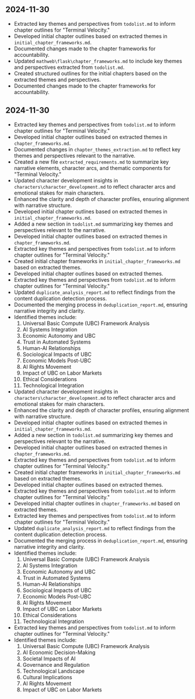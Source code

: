 ## 2024-11-30
- Extracted key themes and perspectives from `todolist.md` to inform chapter outlines for "Terminal Velocity."
- Developed initial chapter outlines based on extracted themes in `initial_chapter_frameworks.md`.
- Documented changes made to the chapter frameworks for accountability.
- Updated `mathweb\flask\chapter_frameworks.md` to include key themes and perspectives extracted from `todolist.md`.
- Created structured outlines for the initial chapters based on the extracted themes and perspectives.
- Documented changes made to the chapter frameworks for accountability.

## 2024-11-30
- Extracted key themes and perspectives from `todolist.md` to inform chapter outlines for "Terminal Velocity."
- Developed initial chapter outlines based on extracted themes in `chapter_frameworks.md`.
- Documented changes in `chapter_themes_extraction.md` to reflect key themes and perspectives relevant to the narrative.
- Created a new file `extracted_requirements.md` to summarize key narrative elements, character arcs, and thematic components for "Terminal Velocity."
- Updated character development insights in `characters\character_development.md` to reflect character arcs and emotional stakes for main characters.
- Enhanced the clarity and depth of character profiles, ensuring alignment with narrative structure.
- Developed initial chapter outlines based on extracted themes in `initial_chapter_frameworks.md`.
- Added a new section in `todolist.md` summarizing key themes and perspectives relevant to the narrative.
- Developed initial chapter outlines based on extracted themes in `chapter_frameworks.md`.
- Extracted key themes and perspectives from `todolist.md` to inform chapter outlines for "Terminal Velocity."
- Created initial chapter frameworks in `initial_chapter_frameworks.md` based on extracted themes.
- Developed initial chapter outlines based on extracted themes.
- Extracted key themes and perspectives from `todolist.md` to inform chapter outlines for "Terminal Velocity."
- Updated `duplicate_analysis_report.md` to reflect findings from the content duplication detection process.
- Documented the merging process in `deduplication_report.md`, ensuring narrative integrity and clarity.
- Identified themes include:
  1. Universal Basic Compute (UBC) Framework Analysis
  2. AI Systems Integration
  3. Economic Autonomy and UBC
  4. Trust in Automated Systems
  5. Human-AI Relationships
  6. Sociological Impacts of UBC
  7. Economic Models Post-UBC
  8. AI Rights Movement
  9. Impact of UBC on Labor Markets
  10. Ethical Considerations
  11. Technological Integration
- Updated character development insights in `characters\character_development.md` to reflect character arcs and emotional stakes for main characters.
- Enhanced the clarity and depth of character profiles, ensuring alignment with narrative structure.
- Developed initial chapter outlines based on extracted themes in `initial_chapter_frameworks.md`.
- Added a new section in `todolist.md` summarizing key themes and perspectives relevant to the narrative.
- Developed initial chapter outlines based on extracted themes in `chapter_frameworks.md`.
- Extracted key themes and perspectives from `todolist.md` to inform chapter outlines for "Terminal Velocity."
- Created initial chapter frameworks in `initial_chapter_frameworks.md` based on extracted themes.
- Developed initial chapter outlines based on extracted themes.
- Extracted key themes and perspectives from `todolist.md` to inform chapter outlines for "Terminal Velocity."
- Developed initial chapter outlines in `chapter_frameworks.md` based on extracted themes.
- Extracted key themes and perspectives from `todolist.md` to inform chapter outlines for "Terminal Velocity."
- Updated `duplicate_analysis_report.md` to reflect findings from the content duplication detection process.
- Documented the merging process in `deduplication_report.md`, ensuring narrative integrity and clarity.
- Identified themes include:
  1. Universal Basic Compute (UBC) Framework Analysis
  2. AI Systems Integration
  3. Economic Autonomy and UBC
  4. Trust in Automated Systems
  5. Human-AI Relationships
  6. Sociological Impacts of UBC
  7. Economic Models Post-UBC
  8. AI Rights Movement
  9. Impact of UBC on Labor Markets
  10. Ethical Considerations
  11. Technological Integration
- Extracted key themes and perspectives from `todolist.md` to inform chapter outlines for "Terminal Velocity."
- Identified themes include:
  1. Universal Basic Compute (UBC) Framework Analysis
  2. AI Economic Decision-Making
  3. Societal Impacts of AI
  4. Governance and Regulation
  5. Technological Landscape
  6. Cultural Implications
  7. AI Rights Movement
  8. Impact of UBC on Labor Markets
